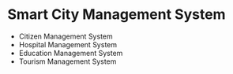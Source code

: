 <h1>Smart City Management System</h1>
<ul>
  <li>Citizen Management System</li>
  <li>Hospital Management System</li>
  <li>Education Management System</li>
  <li>Tourism Management System</li>
</ul>
